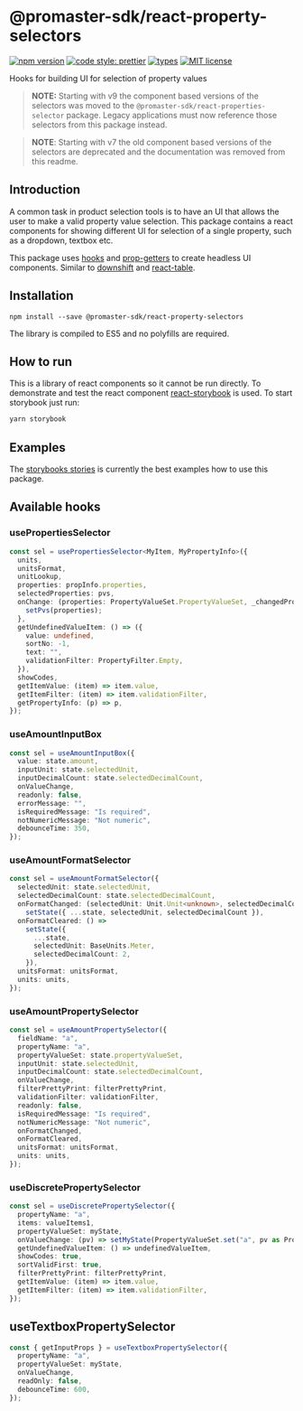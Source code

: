 # @promaster-sdk/react-property-selectors

[![npm version][version-image]][version-url]
[![code style: prettier][prettier-image]][prettier-url]
[![types][types-image]][types-url]
[![MIT license][license-image]][license-url]

Hooks for building UI for selection of property values

> **NOTE:** Starting with v9 the component based versions of the selectors was moved to the `@promaster-sdk/react-properties-selector` package. Legacy applications must now reference those selectors from this package instead.

> **NOTE**: Starting with v7 the old component based versions of the selectors are deprecated and the documentation was removed from this readme.

## Introduction

A common task in product selection tools is to have an UI that allows the user to make a valid property value selection. This package contains a react components for showing different UI for selection of a single property, such as a dropdown, textbox etc.

This package uses [hooks](https://reactjs.org/docs/hooks-reference.html) and [prop-getters](https://kentcdodds.com/blog/how-to-give-rendering-control-to-users-with-prop-getters/) to create headless UI components. Similar to [downshift](https://github.com/downshift-js/downshift) and [react-table](https://github.com/tannerlinsley/react-table).

## Installation

`npm install --save @promaster-sdk/react-property-selectors`

The library is compiled to ES5 and no polyfills are required.

## How to run

This is a library of react components so it cannot be run directly. To demonstrate and test the react component [react-storybook](https://storybook.js.org/) is used. To start storybook just run:

```bash
yarn storybook
```

## Examples

The [storybooks stories](https://github.com/promaster-sdk/property/tree/master/packages/_stories/src/react-property-selectors) is currently the best examples how to use this package.

## Available hooks

### usePropertiesSelector

```ts
const sel = usePropertiesSelector<MyItem, MyPropertyInfo>({
  units,
  unitsFormat,
  unitLookup,
  properties: propInfo.properties,
  selectedProperties: pvs,
  onChange: (properties: PropertyValueSet.PropertyValueSet, _changedProperties: ReadonlyArray<string>) => {
    setPvs(properties);
  },
  getUndefinedValueItem: () => ({
    value: undefined,
    sortNo: -1,
    text: "",
    validationFilter: PropertyFilter.Empty,
  }),
  showCodes,
  getItemValue: (item) => item.value,
  getItemFilter: (item) => item.validationFilter,
  getPropertyInfo: (p) => p,
});
```

### useAmountInputBox

```ts
const sel = useAmountInputBox({
  value: state.amount,
  inputUnit: state.selectedUnit,
  inputDecimalCount: state.selectedDecimalCount,
  onValueChange,
  readonly: false,
  errorMessage: "",
  isRequiredMessage: "Is required",
  notNumericMessage: "Not numeric",
  debounceTime: 350,
});
```

### useAmountFormatSelector

```ts
const sel = useAmountFormatSelector({
  selectedUnit: state.selectedUnit,
  selectedDecimalCount: state.selectedDecimalCount,
  onFormatChanged: (selectedUnit: Unit.Unit<unknown>, selectedDecimalCount: number) =>
    setState({ ...state, selectedUnit, selectedDecimalCount }),
  onFormatCleared: () =>
    setState({
      ...state,
      selectedUnit: BaseUnits.Meter,
      selectedDecimalCount: 2,
    }),
  unitsFormat: unitsFormat,
  units: units,
});
```

### useAmountPropertySelector

```ts
const sel = useAmountPropertySelector({
  fieldName: "a",
  propertyName: "a",
  propertyValueSet: state.propertyValueSet,
  inputUnit: state.selectedUnit,
  inputDecimalCount: state.selectedDecimalCount,
  onValueChange,
  filterPrettyPrint: filterPrettyPrint,
  validationFilter: validationFilter,
  readonly: false,
  isRequiredMessage: "Is required",
  notNumericMessage: "Not numeric",
  onFormatChanged,
  onFormatCleared,
  unitsFormat: unitsFormat,
  units: units,
});
```

### useDiscretePropertySelector

```ts
const sel = useDiscretePropertySelector({
  propertyName: "a",
  items: valueItems1,
  propertyValueSet: myState,
  onValueChange: (pv) => setMyState(PropertyValueSet.set("a", pv as PropertyValue.PropertyValue, myState)),
  getUndefinedValueItem: () => undefinedValueItem,
  showCodes: true,
  sortValidFirst: true,
  filterPrettyPrint: filterPrettyPrint,
  getItemValue: (item) => item.value,
  getItemFilter: (item) => item.validationFilter,
});
```

## useTextboxPropertySelector

```ts
const { getInputProps } = useTextboxPropertySelector({
  propertyName: "a",
  propertyValueSet: myState,
  onValueChange,
  readOnly: false,
  debounceTime: 600,
});
```

[version-image]: https://img.shields.io/npm/v/@promaster-sdk/react-property-selectors.svg?style=flat
[version-url]: https://www.npmjs.com/package/@promaster-sdk/react-property-selectors
[prettier-image]: https://img.shields.io/badge/code_style-prettier-ff69b4.svg?style=flat
[prettier-url]: https://github.com/prettier/prettier
[types-image]: https://img.shields.io/npm/types/scrub-js.svg
[types-url]: https://www.typescriptlang.org/
[license-image]: https://img.shields.io/github/license/promaster-sdk/property.svg?style=flat
[license-url]: https://opensource.org/licenses/MIT
